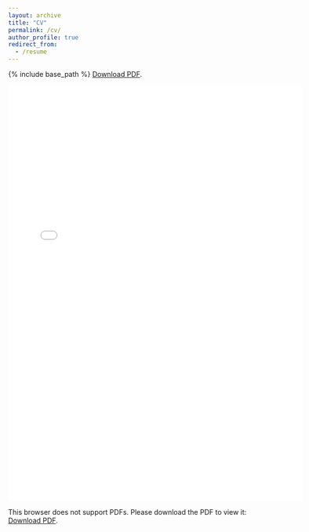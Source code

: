 ```yaml
---
layout: archive
title: "CV"
permalink: /cv/
author_profile: true
redirect_from:
  - /resume
---
```


{% include base_path %}
<a href="/files/CV.pdf">Download PDF</a>.</p>
<object data="/files/CV.pdf" type="application/pdf" width="600" height="848">
    <embed src="/files/CV.pdf" width="600px" height="848px" />
        <p>This browser does not support PDFs. Please download the PDF to view it: 
        <a href="/files/CV.pdf">Download PDF</a>.</p>
    </embed></object>